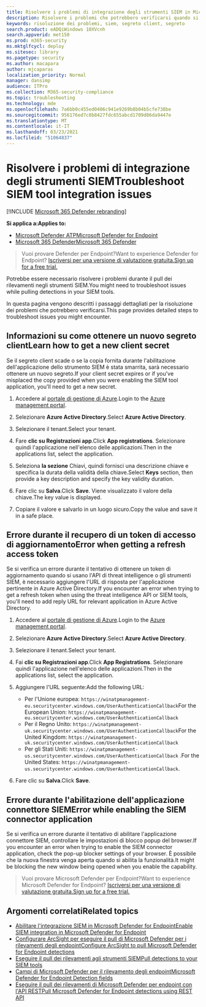 ```yaml
---
title: Risolvere i problemi di integrazione degli strumenti SIEM in Microsoft Defender ATP
description: Risolvere i problemi che potrebbero verificarsi quando si usano gli strumenti SIEM con Microsoft Defender ATP.
keywords: risoluzione dei problemi, siem, segreto client, segreto
search.product: eADQiWindows 10XVcnh
search.appverid: met150
ms.prod: m365-security
ms.mktglfcycl: deploy
ms.sitesec: library
ms.pagetype: security
ms.author: macapara
author: mjcaparas
localization_priority: Normal
manager: dansimp
audience: ITPro
ms.collection: M365-security-compliance
ms.topic: troubleshooting
ms.technology: mde
ms.openlocfilehash: 7a6bb0c455ed0406c941e9269b8b04b5cfe738be
ms.sourcegitcommit: 956176ed7c8b8427fdc655abcd1709d86da9447e
ms.translationtype: MT
ms.contentlocale: it-IT
ms.lasthandoff: 03/23/2021
ms.locfileid: "51064837"
---
```

# <a name="troubleshoot-siem-tool-integration-issues"></a><span data-ttu-id="91d0e-104">Risolvere i problemi di integrazione degli strumenti SIEM</span><span class="sxs-lookup"><span data-stu-id="91d0e-104">Troubleshoot SIEM tool integration issues</span></span>

[!INCLUDE [Microsoft 365 Defender rebranding](../../includes/microsoft-defender.md)]


<span data-ttu-id="91d0e-105">**Si applica a:**</span><span class="sxs-lookup"><span data-stu-id="91d0e-105">**Applies to:**</span></span>
- [<span data-ttu-id="91d0e-106">Microsoft Defender ATP</span><span class="sxs-lookup"><span data-stu-id="91d0e-106">Microsoft Defender for Endpoint</span></span>](https://go.microsoft.com/fwlink/p/?linkid=2146631)
- [<span data-ttu-id="91d0e-107">Microsoft 365 Defender</span><span class="sxs-lookup"><span data-stu-id="91d0e-107">Microsoft 365 Defender</span></span>](https://go.microsoft.com/fwlink/?linkid=2118804)


> <span data-ttu-id="91d0e-108">Vuoi provare Defender per Endpoint?</span><span class="sxs-lookup"><span data-stu-id="91d0e-108">Want to experience Defender for Endpoint?</span></span> [<span data-ttu-id="91d0e-109">Iscriversi per una versione di valutazione gratuita.</span><span class="sxs-lookup"><span data-stu-id="91d0e-109">Sign up for a free trial.</span></span>](https://www.microsoft.com/microsoft-365/windows/microsoft-defender-atp?ocid=docs-wdatp-pullalerts-abovefoldlink) 

<span data-ttu-id="91d0e-110">Potrebbe essere necessario risolvere i problemi durante il pull dei rilevamenti negli strumenti SIEM.</span><span class="sxs-lookup"><span data-stu-id="91d0e-110">You might need to troubleshoot issues while pulling detections in your SIEM tools.</span></span>

<span data-ttu-id="91d0e-111">In questa pagina vengono descritti i passaggi dettagliati per la risoluzione dei problemi che potrebbero verificarsi.</span><span class="sxs-lookup"><span data-stu-id="91d0e-111">This page provides detailed steps to troubleshoot issues you might encounter.</span></span>


## <a name="learn-how-to-get-a-new-client-secret"></a><span data-ttu-id="91d0e-112">Informazioni su come ottenere un nuovo segreto client</span><span class="sxs-lookup"><span data-stu-id="91d0e-112">Learn how to get a new client secret</span></span>
<span data-ttu-id="91d0e-113">Se il segreto client scade o se la copia fornita durante l'abilitazione dell'applicazione dello strumento SIEM è stata smarrita, sarà necessario ottenere un nuovo segreto.</span><span class="sxs-lookup"><span data-stu-id="91d0e-113">If your client secret expires or if you've misplaced the copy provided when you were enabling the SIEM tool application,  you'll need to get a new secret.</span></span>

1. <span data-ttu-id="91d0e-114">Accedere al [portale di gestione di Azure](https://portal.azure.com).</span><span class="sxs-lookup"><span data-stu-id="91d0e-114">Login to the [Azure management portal](https://portal.azure.com).</span></span>

2. <span data-ttu-id="91d0e-115">Selezionare **Azure Active Directory**.</span><span class="sxs-lookup"><span data-stu-id="91d0e-115">Select **Azure Active Directory**.</span></span>

3. <span data-ttu-id="91d0e-116">Selezionare il tenant.</span><span class="sxs-lookup"><span data-stu-id="91d0e-116">Select your tenant.</span></span>

4. <span data-ttu-id="91d0e-117">Fare **clic su Registrazioni app**.</span><span class="sxs-lookup"><span data-stu-id="91d0e-117">Click **App registrations**.</span></span> <span data-ttu-id="91d0e-118">Selezionare quindi l'applicazione nell'elenco delle applicazioni.</span><span class="sxs-lookup"><span data-stu-id="91d0e-118">Then in the applications list, select the application.</span></span>

5. <span data-ttu-id="91d0e-119">Seleziona **la sezione** Chiavi, quindi fornisci una descrizione chiave e specifica la durata della validità della chiave.</span><span class="sxs-lookup"><span data-stu-id="91d0e-119">Select **Keys** section, then provide a key description and specify the key validity duration.</span></span>

6. <span data-ttu-id="91d0e-120">Fare clic su **Salva**.</span><span class="sxs-lookup"><span data-stu-id="91d0e-120">Click **Save**.</span></span> <span data-ttu-id="91d0e-121">Viene visualizzato il valore della chiave.</span><span class="sxs-lookup"><span data-stu-id="91d0e-121">The key value is displayed.</span></span>

7. <span data-ttu-id="91d0e-122">Copiare il valore e salvarlo in un luogo sicuro.</span><span class="sxs-lookup"><span data-stu-id="91d0e-122">Copy the value and save it in a safe place.</span></span>


## <a name="error-when-getting-a-refresh-access-token"></a><span data-ttu-id="91d0e-123">Errore durante il recupero di un token di accesso di aggiornamento</span><span class="sxs-lookup"><span data-stu-id="91d0e-123">Error when getting a refresh access token</span></span>
<span data-ttu-id="91d0e-124">Se si verifica un errore durante il tentativo di ottenere un token di aggiornamento quando si usano l'API di threat intelligence o gli strumenti SIEM, è necessario aggiungere l'URL di risposta per l'applicazione pertinente in Azure Active Directory.</span><span class="sxs-lookup"><span data-stu-id="91d0e-124">If you encounter an error when trying to get a refresh token when using the threat intelligence API or SIEM tools, you'll need to add reply URL for relevant application in Azure Active Directory.</span></span>

1. <span data-ttu-id="91d0e-125">Accedere al [portale di gestione di Azure](https://ms.portal.azure.com).</span><span class="sxs-lookup"><span data-stu-id="91d0e-125">Login to the [Azure management portal](https://ms.portal.azure.com).</span></span>

2. <span data-ttu-id="91d0e-126">Selezionare **Azure Active Directory**.</span><span class="sxs-lookup"><span data-stu-id="91d0e-126">Select **Azure Active Directory**.</span></span>

3. <span data-ttu-id="91d0e-127">Selezionare il tenant.</span><span class="sxs-lookup"><span data-stu-id="91d0e-127">Select your tenant.</span></span>

4. <span data-ttu-id="91d0e-128">Fai **clic su Registrazioni app**.</span><span class="sxs-lookup"><span data-stu-id="91d0e-128">Click **App Registrations**.</span></span> <span data-ttu-id="91d0e-129">Selezionare quindi l'applicazione nell'elenco delle applicazioni.</span><span class="sxs-lookup"><span data-stu-id="91d0e-129">Then in the applications list, select the application.</span></span>

5. <span data-ttu-id="91d0e-130">Aggiungere l'URL seguente:</span><span class="sxs-lookup"><span data-stu-id="91d0e-130">Add the following URL:</span></span>
   - <span data-ttu-id="91d0e-131">Per l'Unione europea: `https://winatpmanagement-eu.securitycenter.windows.com/UserAuthenticationCallback`</span><span class="sxs-lookup"><span data-stu-id="91d0e-131">For the European Union: `https://winatpmanagement-eu.securitycenter.windows.com/UserAuthenticationCallback`</span></span>
   - <span data-ttu-id="91d0e-132">Per il Regno Unito: `https://winatpmanagement-uk.securitycenter.windows.com/UserAuthenticationCallback`</span><span class="sxs-lookup"><span data-stu-id="91d0e-132">For the United Kingdom: `https://winatpmanagement-uk.securitycenter.windows.com/UserAuthenticationCallback`</span></span>
   - <span data-ttu-id="91d0e-133">Per gli Stati Uniti:  `https://winatpmanagement-us.securitycenter.windows.com/UserAuthenticationCallback` .</span><span class="sxs-lookup"><span data-stu-id="91d0e-133">For the United States:  `https://winatpmanagement-us.securitycenter.windows.com/UserAuthenticationCallback`.</span></span>
 
6. <span data-ttu-id="91d0e-134">Fare clic su **Salva**.</span><span class="sxs-lookup"><span data-stu-id="91d0e-134">Click **Save**.</span></span>

## <a name="error-while-enabling-the-siem-connector-application"></a><span data-ttu-id="91d0e-135">Errore durante l'abilitazione dell'applicazione connettore SIEM</span><span class="sxs-lookup"><span data-stu-id="91d0e-135">Error while enabling the SIEM connector application</span></span>
<span data-ttu-id="91d0e-136">Se si verifica un errore durante il tentativo di abilitare l'applicazione connettore SIEM, controllare le impostazioni di blocco popup del browser.</span><span class="sxs-lookup"><span data-stu-id="91d0e-136">If you encounter an error when trying to enable the SIEM connector application, check the pop-up blocker settings of your browser.</span></span> <span data-ttu-id="91d0e-137">È possibile che la nuova finestra venga aperta quando si abilita la funzionalità.</span><span class="sxs-lookup"><span data-stu-id="91d0e-137">It might be blocking the new window being opened when you enable the capability.</span></span>




><span data-ttu-id="91d0e-138">Vuoi provare Microsoft Defender per Endpoint?</span><span class="sxs-lookup"><span data-stu-id="91d0e-138">Want to experience Microsoft Defender for Endpoint?</span></span> [<span data-ttu-id="91d0e-139">Iscriversi per una versione di valutazione gratuita.</span><span class="sxs-lookup"><span data-stu-id="91d0e-139">Sign up for a free trial.</span></span>](https://www.microsoft.com/microsoft-365/windows/microsoft-defender-atp?ocid=docs-wdatp-troubleshootsiem-belowfoldlink) 

## <a name="related-topics"></a><span data-ttu-id="91d0e-140">Argomenti correlati</span><span class="sxs-lookup"><span data-stu-id="91d0e-140">Related topics</span></span>
- [<span data-ttu-id="91d0e-141">Abilitare l'integrazione SIEM in Microsoft Defender for Endpoint</span><span class="sxs-lookup"><span data-stu-id="91d0e-141">Enable SIEM integration in Microsoft Defender for Endpoint</span></span>](enable-siem-integration.md)
- [<span data-ttu-id="91d0e-142">Configurare ArcSight per eseguire il pull di Microsoft Defender per i rilevamenti degli endpoint</span><span class="sxs-lookup"><span data-stu-id="91d0e-142">Configure ArcSight to pull Microsoft Defender for Endpoint detections</span></span>](configure-arcsight.md)
- [<span data-ttu-id="91d0e-143">Eseguire il pull dei rilevamenti agli strumenti SIEM</span><span class="sxs-lookup"><span data-stu-id="91d0e-143">Pull detections to your SIEM tools</span></span>](configure-siem.md)
- [<span data-ttu-id="91d0e-144">Campi di Microsoft Defender per il rilevamento degli endpoint</span><span class="sxs-lookup"><span data-stu-id="91d0e-144">Microsoft Defender for Endpoint Detection fields</span></span>](api-portal-mapping.md)
- [<span data-ttu-id="91d0e-145">Eseguire il pull dei rilevamenti di Microsoft Defender per endpoint con l'API REST</span><span class="sxs-lookup"><span data-stu-id="91d0e-145">Pull Microsoft Defender for Endpoint detections using REST API</span></span>](pull-alerts-using-rest-api.md)
